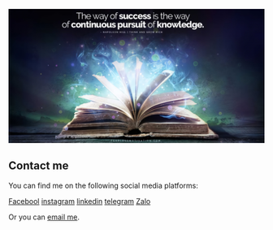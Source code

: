 ![Picture](https://github.com/hieudz2k4/CONTACT-ME/blob/main/Quote.jpg)
## Contact me

You can find me on the following social media platforms:

<a href="https://www.facebook.com/dz.hieu.509" class="social-icon">Facebool</a>
<a href="https://www.instagram.com/yourusername/" class="social-icon">instagram</a>
<a href="https://www.linkedin.com/in/yourusername/" class="social-icon">linkedin</a>
<a href="https://t.me/@Hehe dz" class="social-icon"> telegram</a>
<a href="" class="social-icon">Zalo</a>

Or you can <a href="mailto:your-email@example.com">email me</a>.



